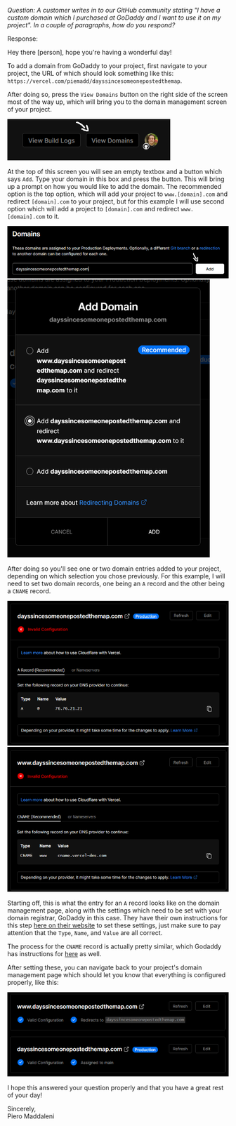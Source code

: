 *Question: A customer writes in to our GitHub community stating "I have a custom domain which I purchased at GoDaddy and I want to use it on my project". In a couple of paragraphs, how do you respond?*

Response:

Hey there [person], hope you're having a wonderful day!

To add a domain from GoDaddy to your project, first navigate to your project, the URL of which should look something like this: `https://vercel.com/piemadd/dayssincesomeonepostedthemap`.

After doing so, press the `View Domains` button on the right side of the screen most of the way up, which will bring you to the domain management screen of your project.

![The button to press](../images/5/buttons.png)

At the top of this screen you will see an empty textbox and a button which says `Add`. Type your domain in this box and press the button. This will bring up a prompt on how you would like to add the domain. The recommended option is the top option, which will add your project to `www.[domain].com` and redirect `[domain].com` to your project, but for this example I will use second option which will add a project to `[domain].com` and redirect `www.[domain].com` to it.

![The domain management screen](../images/5/domain-management.png)
![The domain addition screen](../images/5/add-domain.png)

After doing so you'll see one or two domain entries added to your project, depending on which selection you chose previously. For this example, I will need to set two domain records, one being an `A` record and the other being a `CNAME` record.

![Vercel A Record](../images/5/vercel-a.png)
![Vercel CNAME Record](../images/5/vercel-cname.png)

Starting off, this is what the entry for an `A` record looks like on the domain management page, along with the settings which need to be set with your domain registrar, GoDaddy in this case. They have their own instructions for this step [here on their website](https://www.godaddy.com/help/add-an-a-record-19238) to set these settings, just make sure to pay attention that the `Type`, `Name`, and `Value` are all correct.

The process for the `CNAME` record is actually pretty similar, which Godaddy has instructions for [here](https://www.godaddy.com/help/add-a-cname-record-19236) as well.

After setting these, you can navigate back to your project's domain management page which should let you know that everything is configured properly, like this:

![Vercel domain management screen showing properly configured domains](../images/5/vercel-correct.png)  
  
I hope this answered your question properly and that you have a great rest of your day!

  
Sincerely,  
Piero Maddaleni